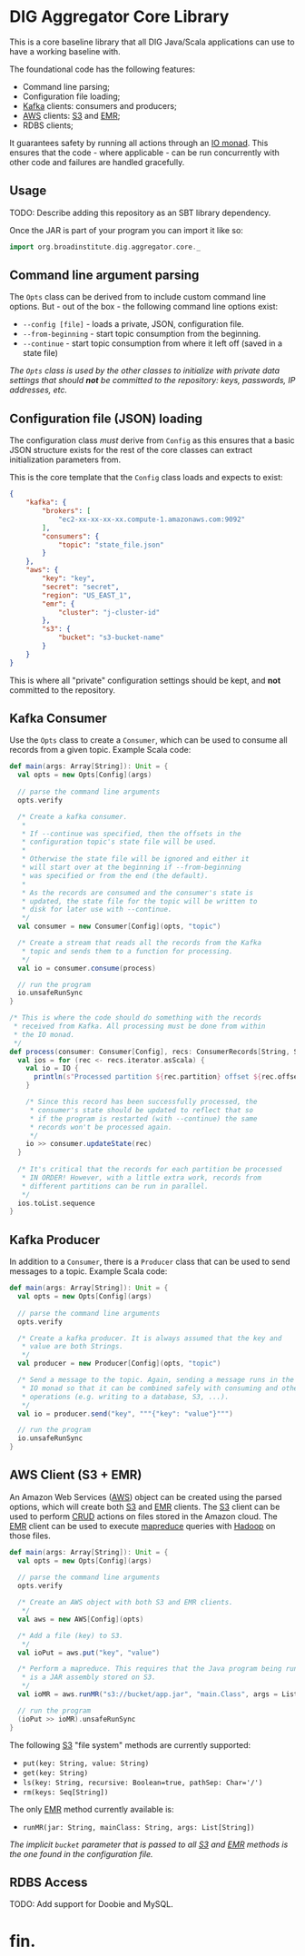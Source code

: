 # DIG Aggregator Core Library

This is a core baseline library that all DIG Java/Scala applications can use to have a working baseline with. 

The foundational code has the following features:

* Command line parsing;
* Configuration file loading;
* [Kafka][kafka] clients: consumers and producers;
* [AWS][aws] clients: [S3][s3] and [EMR][emr];
* RDBS clients;

It guarantees safety by running all actions through an [IO monad][io]. This ensures that the code - where applicable - can be run concurrently with other code and failures are handled gracefully.

## Usage

TODO: Describe adding this repository as an SBT library dependency.

Once the JAR is part of your program you can import it like so:

```scala
import org.broadinstitute.dig.aggregator.core._
```

## Command line argument parsing

The `Opts` class can be derived from to include custom command line options. But - out of the box - the following command line options exist:

* `--config [file]` - loads a private, JSON, configuration file.
* `--from-beginning` - start topic consumption from the beginning.
* `--continue` - start topic consumption from where it left off (saved in a state file)

_The `Opts` class is used by the other classes to initialize with private data settings that should **not** be committed to the repository: keys, passwords, IP addresses, etc._ 

## Configuration file (JSON) loading

The configuration class _must_ derive from `Config` as this ensures that a basic JSON structure exists for the rest of the core classes can extract initialization parameters from.

This is the core template that the `Config` class loads and expects to exist:

```json
{
    "kafka": {
        "brokers": [
            "ec2-xx-xx-xx-xx.compute-1.amazonaws.com:9092"
        ],
        "consumers": {
            "topic": "state_file.json"
        }
    },
    "aws": {
        "key": "key",
        "secret": "secret",
        "region": "US_EAST_1",
        "emr": {
            "cluster": "j-cluster-id"
        },
        "s3": {
            "bucket": "s3-bucket-name"
        }
    }
}
```

This is where all "private" configuration settings should be kept, and **not** committed to the repository.

## Kafka Consumer

Use the `Opts` class to create a `Consumer`, which can be used to consume all records from a given topic. Example Scala code:

```scala
def main(args: Array[String]): Unit = {
  val opts = new Opts[Config](args)
  
  // parse the command line arguments
  opts.verify

  /* Create a kafka consumer.
   *
   * If --continue was specified, then the offsets in the 
   * configuration topic's state file will be used.
   * 
   * Otherwise the state file will be ignored and either it 
   * will start over at the beginning if --from-beginning 
   * was specified or from the end (the default).
   * 
   * As the records are consumed and the consumer's state is
   * updated, the state file for the topic will be written to
   * disk for later use with --continue.
   */
  val consumer = new Consumer[Config](opts, "topic")

  /* Create a stream that reads all the records from the Kafka 
   * topic and sends them to a function for processing.
   */
  val io = consumer.consume(process)

  // run the program
  io.unsafeRunSync
}

/* This is where the code should do something with the records 
 * received from Kafka. All processing must be done from within
 * the IO monad.
 */
def process(consumer: Consumer[Config], recs: ConsumerRecords[String, String]): IO[Unit] = {
  val ios = for (rec <- recs.iterator.asScala) {
    val io = IO {
      println(s"Processed partition ${rec.partition} offset ${rec.offset}")
    }

    /* Since this record has been successfully processed, the
     * consumer's state should be updated to reflect that so
     * if the program is restarted (with --continue) the same
     * records won't be processed again.
     */
    io >> consumer.updateState(rec)
  }
  
  /* It's critical that the records for each partition be processed 
   * IN ORDER! However, with a little extra work, records from 
   * different partitions can be run in parallel.
   */
  ios.toList.sequence
}
```

## Kafka Producer

In addition to a `Consumer`, there is a `Producer` class that can be used to send messages to a topic. Example Scala code:

```scala
def main(args: Array[String]): Unit = {
  val opts = new Opts[Config](args)
  
  // parse the command line arguments
  opts.verify

  /* Create a kafka producer. It is always assumed that the key and
   * value are both Strings.
   */
  val producer = new Producer[Config](opts, "topic")

  /* Send a message to the topic. Again, sending a message runs in the
   * IO monad so that it can be combined safely with consuming and other
   * operations (e.g. writing to a database, S3, ...).
   */
  val io = producer.send("key", """{"key": "value"}""")

  // run the program
  io.unsafeRunSync
}
```

## AWS Client (S3 + EMR)

An Amazon Web Services ([AWS][aws]) object can be created using the parsed options, which will create both [S3][s3] and [EMR][emr] clients. The [S3][s3] client can be used to perform [CRUD][crud] actions on files stored in the Amazon cloud. The [EMR][emr] client can be used to execute [mapreduce][mr] queries with [Hadoop][hadoop] on those files.

```scala
def main(args: Array[String]): Unit = {
  val opts = new Opts[Config](args)
  
  // parse the command line arguments
  opts.verify

  /* Create an AWS object with both S3 and EMR clients.
   */
  val aws = new AWS[Config](opts)

  /* Add a file (key) to S3.
   */
  val ioPut = aws.put("key", "value")

  /* Perform a mapreduce. This requires that the Java program being run
   * is a JAR assembly stored on S3.
   */
  val ioMR = aws.runMR("s3://bucket/app.jar", "main.Class", args = List.empty)

  // run the program
  (ioPut >> ioMR).unsafeRunSync
}
```

The following [S3][s3] "file system" methods are currently supported:

* `put(key: String, value: String)`
* `get(key: String)`
* `ls(key: String, recursive: Boolean=true, pathSep: Char='/')`
* `rm(keys: Seq[String])`

The only [EMR][emr] method currently available is:

* `runMR(jar: String, mainClass: String, args: List[String])`

_The implicit `bucket` parameter that is passed to all [S3][s3] and [EMR][emr] methods is the one found in the configuration file._

## RDBS Access

TODO: Add support for Doobie and MySQL.

# fin.

[scala]: https://scala-lang.org/
[io]: https://typelevel.org/cats-effect/datatypes/io.html
[aws]: https://aws.amazon.com/
[kafka]: https://kafka.apache.org/
[hadoop]: https://hadoop.apache.org/
[crud]: https://en.wikipedia.org/wiki/Create,_read,_update_and_delete
[mr]: https://hadoop.apache.org/docs/r1.2.1/mapred_tutorial.html
[s3]: https://aws.amazon.com/s3/
[emr]: https://aws.amazon.com/emr/
